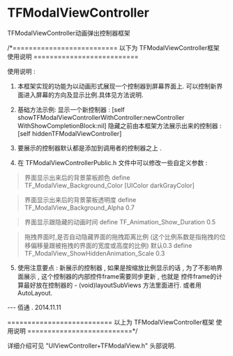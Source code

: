 TFModalViewController
============================

TFModalViewController动画弹出控制器框架


/*========================== 以下为 TFModalViewController框架 使用说明 ==========================

使用说明 :

1. 本框架实现的功能为以动画形式展现一个控制器到屏幕界面上. 可以控制新界面进入屏幕的方向及显示比例.具体见方法说明.

2. 基础方法示例:
显示一个新控制器 : [self showTFModalViewControllerWithController:newController WithShowCompletionBlock:nil]
隐藏之前由本框架方法展示出来的控制器 : [self hiddenTFModalViewController]

3. 要展示的控制器默认都是添加到调用者的控制器之上 . 

4. 在 TFModalViewControllerPublic.h 文件中可以修改一些自定义参数 :

>界面显示出来后的背景蒙板颜色
  define TF_ModalView_Background_Color [UIColor darkGrayColor]

>界面显示出来后的背景蒙板透明度
  define TF_ModalView_Background_Alpha 0.7

>界面显示跟隐藏的动画时间
  define TF_Animation_Show_Duration 0.5

>拖拽界面时,是否自动隐藏界面的拖拽距离比例 (这个比例系数是指拖拽的位移偏移量跟被拖拽的界面的宽度或高度的比例) 默认0.3
  define TF_ModalView_ShowHiddenAnimation_Scale 0.3

5. 使用注意要点 : 新展示的控制器 , 如果是按缩放比例显示的话 , 为了不影响界面展示 , 这个控制器的内部控件frame需要同步更新 , 也就是 控件frame的计算最好放在控制器的 - (void)layoutSubViews 方法里面进行. 或者用AutoLayout.




--- 佰通 . 2014.11.11

========================== 以上为 TFModalViewController框架 使用说明 ==========================*/


详细介绍可见 "UIViewController+TFModalView.h" 头部说明.


